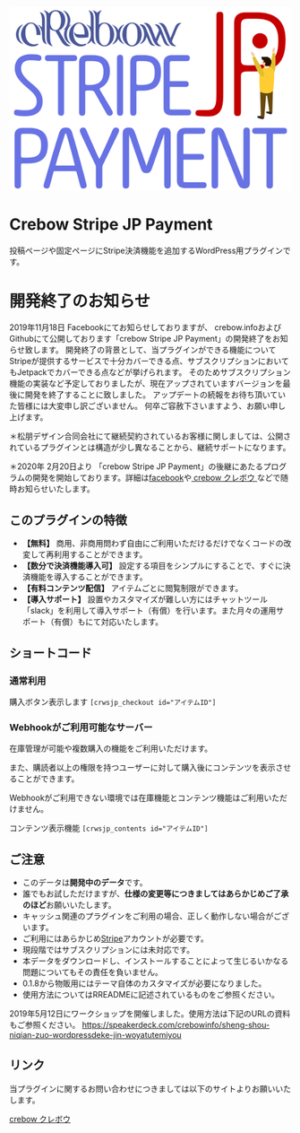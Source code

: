 <img src="https://github.com/crebow/Crebow-github-images/blob/master/stripeimg/logo.png" alt="Crebow Stripe JP Payment" title="Crebow Stripe JP Payment">

# Crebow Stripe JP Payment
投稿ページや固定ページにStripe決済機能を追加するWordPress用プラグインです。

# 開発終了のお知らせ
2019年11月18日 Facebookにてお知らせしておりますが、
crebow.infoおよびGithubにて公開しております「crebow Stripe JP Payment」の開発終了をお知らせ致します。
開発終了の背景として、当プラグインができる機能についてStripeが提供するサービスで十分カバーできる点、サブスクリプションにおいてもJetpackでカバーできる点などが挙げられます。
そのためサブスクリプション機能の実装など予定しておりましたが、現在アップされていますバージョンを最後に開発を終了することに致しました。
アップデートの続報をお待ち頂いていた皆様には大変申し訳ございません。
何卒ご容赦下さいますよう、お願い申し上げます。

＊松朋デザイン合同会社にて継続契約されているお客様に関しましては、公開されているプラグインとは構造が少し異なることから、継続サポートになります。

＊2020年 2月20日より 「crebow Stripe JP Payment」の後継にあたるプログラムの開発を開始しております。詳細は[facebook](https://www.facebook.com/mmd.dsc)や[ crebow クレボウ ](https://crebow.info/)などで随時お知らせいたします。



## このプラグインの特徴
* **【無料】** 商用、非商用問わず自由にご利用いただけるだけでなくコードの改変して再利用することができます。
* **【数分で決済機能導入可】** 設定する項目をシンプルにすることで、すぐに決済機能を導入することができます。
* **【有料コンテンツ配信】** アイテムごとに閲覧制限ができます。
* **【導入サポート】** 設置やカスタマイズが難しい方にはチャットツール「slack」を利用して導入サポート（有償）を行います。また月々の運用サポート（有償）もにて対応いたします。


## ショートコード
### 通常利用

購入ボタン表示します `[crwsjp_checkout id="アイテムID"]`


### Webhookがご利用可能なサーバー
在庫管理が可能や複数購入の機能をご利用いただけます。

また、購読者以上の権限を持つユーザーに対して購入後にコンテンツを表示させることができます。

Webhookがご利用できない環境では在庫機能とコンテンツ機能はご利用いただけません。

コンテンツ表示機能 `[crwsjp_contents id="アイテムID"]`

## ご注意
* このデータは**開発中のデータ**です。
* 誰でもお試しただけますが、**仕様の変更等につきましてはあらかじめご了承のほど**お願いいたします。
* キャッシュ関連のプラグインをご利用の場合、正しく動作しない場合がございます。
* ご利用にはあらかじめ[Stripe](https://stripe.com/jp)アカウントが必要です。
* 現段階ではサブスクリプションには未対応です。
* 本データをダウンロードし、インストールすることによって生じるいかなる問題についてもその責任を負いません。
* 0.1.8から物販用にはテーマ自体のカスタマイズが必要になりました。
* 使用方法についてはRREADMEに記述されているものをご参照ください。

2019年5月12日にワークショップを開催しました。使用方法は下記のURLの資料もご参照ください。
https://speakerdeck.com/crebowinfo/sheng-shou-niqian-zuo-wordpressdeke-jin-woyatutemiyou



## リンク
当プラグインに関するお問い合わせにつきましては以下のサイトよりお願いいたします。

[ crebow クレボウ ](https://crebow.info/)

